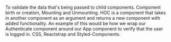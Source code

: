 To validate the data that's being passed to child components.
Component birth or creation, Mounting and Unmounting.
HOC is a component that takes in another component as an argument and returns a new component with added functionality. An example of this would be how we wrap our Authenticate component around our App component to verify that the user is logged in.
CSS, Reactstrap and Styled-Components.